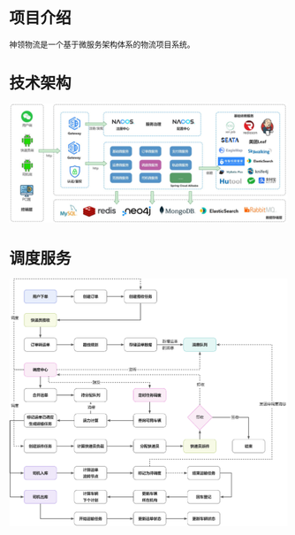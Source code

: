 # 项目介绍

神领物流是一个基于微服务架构体系的物流项目系统。

# 技术架构

![技术架构](./img/jishu.jpeg)

# 调度服务
![整体业务流程](./img/diaodu.jpg)